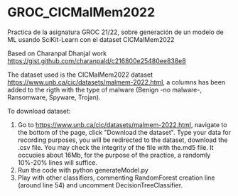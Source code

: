 # GROC_CICMalMem2022
Practica de la asignatura GROC 21/22, sobre generación de un modelo de ML usando SciKit-Learn con el dataset CICMalMem2022

Based on Charanpal Dhanjal work https://gist.github.com/charanpald/c216800e25480ee838e8

The dataset used is the CICMalMem2022 dataset https://www.unb.ca/cic/datasets/malmem-2022.html, a columns has been added to the rigth with the type of malware (Benign -no malware-, Ransomware, Spyware, Trojan).

To download dataset:
1) Go to https://www.unb.ca/cic/datasets/malmem-2022.html, navigate to the bottom of the page, click "Download the dataset".
   Type your data for recording purposes, you will be redirected to the dataset, download the .csv file. You may check the integrity of the file with the.md5 file. It occuoies about 16Mb, for the purpose of the practice, a randomly 10%-20% lines will suffice.
2) Run the code with
   python generateModel.py
3) Play with other classifiers, commenting RandomForest creation line
   (around line 54) and uncomment DecisionTreeClassifier.
